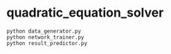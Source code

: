 # quadratic_equation_solver

```
python data_generator.py
python network_trainer.py
python result_predictor.py
```
